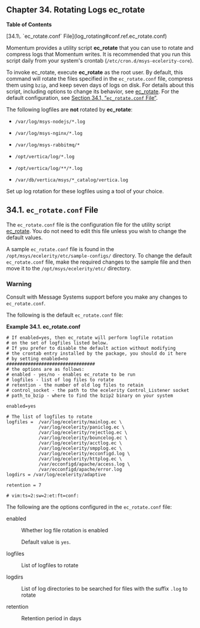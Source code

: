 ## Chapter 34. Rotating Logs ec_rotate

**Table of Contents**

<dl class="toc">

<dt>[34.1\. `ec_rotate.conf` File](log_rotating#conf.ref.ec_rotate.conf)</dt>

</dl>

Momentum provides a utility script **ec_rotate** that you can use to rotate and compress logs that Momentum writes. It is recommended that you run this script daily from your system's crontab (`/etc/cron.d/msys-ecelerity-core`).

To invoke ec_rotate, execute **ec_rotate** as the root user. By default, this command will rotate the files specified in the `ec_rotate.conf` file, compress them using `bzip`, and keep seven days of logs on disk. For details about this script, including options to change its behavior, see [ec_rotate](executable.ec_rotate "ec_rotate"). For the default configuration, see [Section 34.1, “`ec_rotate.conf` File”](log_rotating.php#conf.ref.ec_rotate.conf "34.1. ec_rotate.conf File").

The following logfiles are **not** rotated by **ec_rotate**:

*   `/var/log/msys-nodejs/*.log`

*   `/var/log/msys-nginx/*.log`

*   `/var/log/msys-rabbitmq/*`

*   `/opt/vertica/log/*.log`

*   `/opt/vertica/log/**/*.log`

*   `/var/db/vertica/msys/*_catalog/vertica.log`

Set up log rotation for these logfiles using a tool of your choice.

## 34.1. `ec_rotate.conf` File

The `ec_rotate.conf` file is the configuration file for the utility script [ec_rotate](executable.ec_rotate "ec_rotate"). You do not need to edit this file unless you wish to change the default values.

A sample `ec_rotate.conf` file is found in the `/opt/msys/ecelerity/etc/sample-configs/` directory. To change the default `ec_rotate.conf` file, make the required changes to the sample file and then move it to the `/opt/msys/ecelerity/etc/` directory.

### Warning

Consult with Message Systems support before you make any changes to `ec_rotate.conf`.

The following is the default `ec_rotate.conf` file:

<a name="conf.ref.ec_rotate.conf.default"></a>

**Example 34.1. ec_rotate.conf**

```
# If enabled=yes, then ec_rotate will perform logfile rotation
# on the set of logfiles listed below.
# If you prefer to disable the default action without modifying
# the crontab entry installed by the package, you should do it here
# by setting enabled=no
#################################
# the options are as follows:
# enabled - yes/no - enables ec_rotate to be run
# logfiles - list of log files to rotate
# retention - the number of old log files to retain
# control_socket - the path to the ecelerity Control_Listener socket
# path_to_bzip - where to find the bzip2 binary on your system

enabled=yes

# The list of logfiles to rotate
logfiles =  /var/log/ecelerity/mainlog.ec \
            /var/log/ecelerity/paniclog.ec \
            /var/log/ecelerity/rejectlog.ec \
            /var/log/ecelerity/bouncelog.ec \
            /var/log/ecelerity/acctlog.ec \
            /var/log/ecelerity/smpplog.ec \
            /var/log/ecelerity/ecconfigd.log \
            /var/log/ecelerity/httplog.ec \
            /var/ecconfigd/apache/access.log \
            /var/ecconfigd/apache/error.log 
logdirs = /var/log/ecelerity/adaptive 

retention = 7

# vim:ts=2:sw=2:et:ft=conf:
```

The following are the options configured in the `ec_rotate.conf` file:

<dl class="variablelist">

<dt>enabled</dt>

<dd>

Whether log file rotation is enabled

Default value is `yes`.

</dd>

<dt>logfiles</dt>

<dd>

List of logfiles to rotate

</dd>

<dt>logdirs</dt>

<dd>

List of log directories to be searched for files with the suffix `.log` to rotate

</dd>

<dt>retention</dt>

<dd>

Retention period in days

</dd>

</dl>
